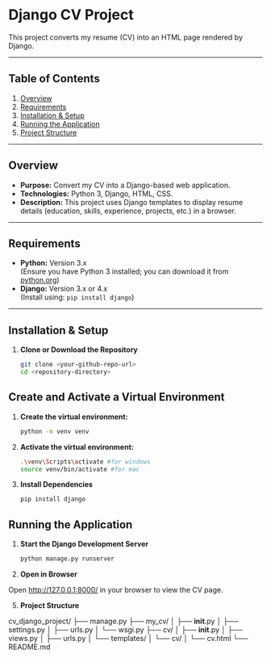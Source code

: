 # Django CV Project

This project converts my resume (CV) into an HTML page rendered by Django.

---

## Table of Contents

1. [Overview](#overview)  
2. [Requirements](#requirements)  
3. [Installation & Setup](#installation--setup)  
4. [Running the Application](#running-the-application)  
5. [Project Structure](#project-structure)

---

## Overview

- **Purpose:** Convert my CV into a Django-based web application.
- **Technologies:** Python 3, Django, HTML, CSS.
- **Description:** This project uses Django templates to display resume details (education, skills, experience, projects, etc.) in a browser.

---

## Requirements

- **Python:** Version 3.x  
  (Ensure you have Python 3 installed; you can download it from [python.org](https://www.python.org/downloads/))
- **Django:** Version 3.x or 4.x  
  (Install using: `pip install django`)

---

## Installation & Setup

1. **Clone or Download the Repository**

   ```bash
   git clone <your-github-repo-url>
   cd <repository-directory>

## Create and Activate a Virtual Environment

1. **Create the virtual environment:**

   ```bash
   python -m venv venv

2. **Activate the virtual environment:**
   ```bash
   .\venv\Scripts\activate #for windows
   source venv/bin/activate #for mac
   
3. **Install Dependencies**
   ```bash
   pip install django 

## Running the Application

1. **Start the Django Development Server**
   ```bash
   python manage.py runserver

2. **Open in Browser**
    
Open http://127.0.0.1:8000/ in your browser to view the CV page.

5. **Project Structure**

cv_django_project/
├── manage.py
├── my_cv/
│   ├── __init__.py
│   ├── settings.py
│   ├── urls.py
│   └── wsgi.py
├── cv/
│   ├── __init__.py
│   ├── views.py
│   ├── urls.py
│   └── templates/
│       └── cv/
│           └── cv.html
└── README.md
